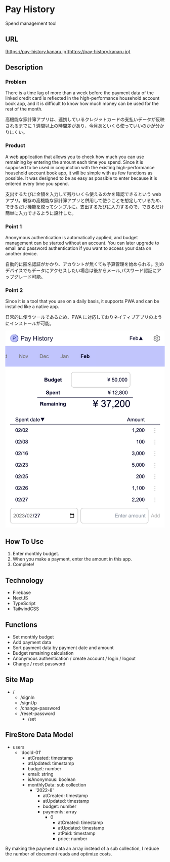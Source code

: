 # Pay History

Spend management tool

## URL

[https://pay-history.kanaru.jp](https://pay-history.kanaru.jp)

## Description

### Problem

There is a time lag of more than a week before the payment data of the linked credit card is reflected in the high-performance household account book app, and it is difficult to know how much money can be used for the rest of the month.

高機能な家計簿アプリは、連携しているクレジットカードの支払いデータが反映されるまでに 1 週間以上の時間差があり、今月あといくら使っていいのかが分かりにくい。

### Product

A web application that allows you to check how much you can use remaining by entering the amount each time you spend. Since it is supposed to be used in conjunction with the existing high-performance household account book app, it will be simple with as few functions as possible. It was designed to be as easy as possible to enter because it is entered every time you spend.

支出するたびに金額を入力して残りいくら使えるのかを確認できるという web アプリ。既存の高機能な家計簿アプリと併用して使うことを想定しているため、できるだけ機能を絞ってシンプルに。支出するたびに入力するので、できるだけ簡単に入力できるように設計した。

### Point 1

Anonymous authentication is automatically applied, and budget management can be started without an account. You can later upgrade to email and password authentication if you want to access your data on another device.

自動的に匿名認証がかかり、アカウントが無くても予算管理を始められる。別のデバイスでもデータにアクセスしたい場合は後からメール,パスワード認証にアップグレード可能。

### Point 2

Since it is a tool that you use on a daily basis, it supports PWA and can be installed like a native app.

日常的に使うツールであるため、PWA に対応しておりネイティブアプリのようにインストールが可能。

![screenshot](public/img/screenshot.png)

## How To Use

1. Enter monthly budget.
2. When you make a payment, enter the amount in this app.
3. Complete!

## Technology

- Firebase
- NextJS
- TypeScript
- TailwindCSS

## Functions

- Set monthly budget
- Add payment data
- Sort payment data by payment date and amount
- Budget remaining calculation
- Anonymous authentication / create account / login / logout
- Change / reset password

## Site Map

- /
  - /signIn
  - /signUp
  - /change-password
  - /reset-password
    - /set

## FireStore Data Model

- users
  - 'docId-01'
    - atCreated: timestamp
    - atUpdated: timestamp
    - budget: number
    - email: string
    - isAnonymous: boolean
    - monthlyData: sub collection
      - '2022-8'
        - atCreated: timestamp
        - atUpdated: timestamp
        - budget: number
        - payments: array
          - 0
            - atCreated: timestamp
            - atUpdated: timestamp
            - atPaid: timestamp
            - price: number

By making the payment data an array instead of a sub collection, I reduce the number of document reads and optimize costs.
